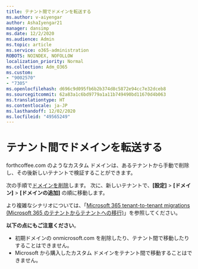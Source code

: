 ```yaml
---
title: テナント間でドメインを転送する
ms.author: v-aiyengar
author: AshaIyengar21
manager: dansimp
ms.date: 12/2/2020
ms.audience: Admin
ms.topic: article
ms.service: o365-administration
ROBOTS: NOINDEX, NOFOLLOW
localization_priority: Normal
ms.collection: Adm_O365
ms.custom:
- "9002570"
- "7305"
ms.openlocfilehash: d696c9d095fb6b2b374d8c5872e94cc7e32dceb8
ms.sourcegitcommit: 62a83a1c6bd9779a1a11b749490bd11670d4b063
ms.translationtype: HT
ms.contentlocale: ja-JP
ms.lasthandoff: 12/02/2020
ms.locfileid: "49565249"
---
```

# <a name="transfer-domain-between-tenants"></a>テナント間でドメインを転送する

forthcoffee.com のようなカスタム ドメインは、あるテナントから手動で削除し、その後新しいテナントで検証することができます。

次の手順で[ドメインを削除](https://docs.microsoft.com/microsoft-365/admin/get-help-with-domains/remove-a-domain)します。 次に、新しいテナントで、**[設定]** > **[ドメイン]** > **[ドメインの追加]** の順に移動します。

より複雑なシナリオについては、「[Microsoft 365 tenant-to-tenant migrations (Microsoft 365 のテナントからテナントへの移行)](https://docs.microsoft.com/microsoft-365/enterprise/microsoft-365-tenant-to-tenant-migrations)」を参照してください。

**以下の点にもご注意ください**。
- 初期ドメインの onmicrosoft.com を削除したり、テナント間で移動したりすることはできません。
- Microsoft から購入したカスタム ドメインをテナント間で移動することはできません。